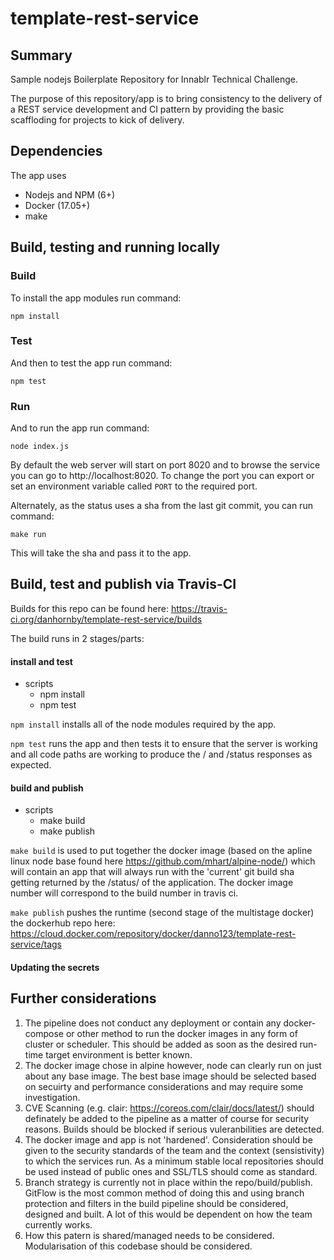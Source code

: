 # template-rest-service

## Summary

Sample nodejs Boilerplate Repository for Innablr Technical Challenge.

The purpose of this repository/app is to bring consistency to the delivery of a REST service development and CI pattern by providing the basic scaffloding for projects to kick of delivery.

## Dependencies

The app uses
- Nodejs and NPM (6+)
- Docker (17.05+)
- make

## Build, testing and running locally

### Build
To install the app modules run command:

```
npm install
```

### Test
And then to test the app run command:
```
npm test
```

### Run
And to run the app run command:
```
node index.js
```
By default the web server will start on port 8020 and to browse the service you can go to http://localhost:8020.
To change the port you can export or set an environment variable called ```PORT``` to the required port.

Alternately, as the status uses a sha from the last git commit, you can run command:
```
make run
```
This will take the sha and pass it to the app.

## Build, test and publish via Travis-CI

Builds for this repo can be found here: https://travis-ci.org/danhornby/template-rest-service/builds

The build runs in 2 stages/parts:

#### install and test

- scripts 
    - npm install
    - npm test

```npm install``` installs all of the node modules required by the app.

```npm test``` runs the app and then tests it to ensure that the server is working and all code paths are working to produce the / and /status responses as expected.

#### build and publish

- scripts
    - make build
    - make publish


```make build``` is used to put together the docker image (based on the apline linux node base found here https://github.com/mhart/alpine-node/) which will contain an app that will always run with the 'current' git build sha getting returned by the /status/ of the application. The docker image number will correspond to the build number in travis ci.

```make publish``` pushes the runtime (second stage of the multistage docker) the dockerhub repo here: https://cloud.docker.com/repository/docker/danno123/template-rest-service/tags 

#### Updating the secrets



## Further considerations

1. The pipeline does not conduct any deployment or contain any docker-compose or other method to run the docker images in any form of cluster or scheduler. This should be added as soon as the desired run-time target environment is better known.
2. The docker image chose in alpine however, node can clearly run on just about any base image. The best base image should be selected based on secuirty and performance considerations and may require some investigation.
3. CVE Scanning (e.g. clair: https://coreos.com/clair/docs/latest/) should definately be added to the pipeline as a matter of course for security reasons. Builds should be blocked if serious vuleranbilities are detected.
4. The docker image and app is not 'hardened'. Consideration should be given to the security standards of the team and the context (sensistivity) to which the services run. As a minimum stable local repositories should be used instead of public ones and SSL/TLS should come as standard.
5. Branch strategy is currently not in place within the repo/build/publish. GitFlow is the most common method of doing this and using branch protection and filters in the build pipeline should be considered, designed and built. A lot of this would be dependent on how the team currently works.
6. How this patern is shared/managed needs to be considered. Modularisation of this codebase should be considered.

